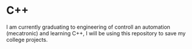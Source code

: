 <!DOCTYPE html>
<html lang="en">
<head>
  <meta charset="UTF-8">
  <meta http-equiv="X-UA-Compatible" content="IE=edge">
  <meta name="viewport" content="width=device-width, initial-scale=1.0">
</head>
<body>
  <h1>C++</h1>
  <text>
    I am currently graduating to engineering of controll an automation (mecatronic) and learning C++, I will be using this repository to save my college projects.
  </text>
</body>
</html>
